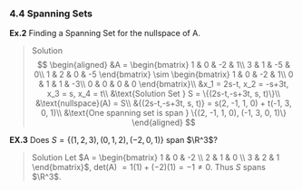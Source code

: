 ### 4.4 Spanning Sets

**Ex.2** Finding a Spanning Set for the nullspace of A.
>Solution
$$
\begin{aligned}
&A = \begin{bmatrix}
1 & 0 & -2 & 1\\
3 & 1 & -5 & 0\\
1 & 2 & 0 & -5
 \end{bmatrix}
\sim
\begin{bmatrix}
1 & 0 & -2 & 1\\
0 & 1 & 1 & -3\\
0 & 0 & 0 & 0
 \end{bmatrix}\\
 &x_1 = 2s-t, x_2 = -s+3t, x_3 = s, x_4 = t\\
  &\text{Solution Set }  S = \{(2s-t,-s+3t, s, t)\}\\
 &\text{nullspace}(A) = S\\
 &{(2s-t,-s+3t, s, t)} = s(2, -1, 1, 0) + t(-1, 3, 0, 1)\\
 &\text{One spanning set is span } \{(2, -1, 1, 0), (-1, 3, 0, 1)\}
\end{aligned}
$$

**EX.3** Does $S= \{(1, 2, 3), (0, 1, 2), (-2, 0, 1)\}$ span $\R^3$?
>Solution
Let $A = \begin{bmatrix}
1 & 0 & -2 \\
2 & 1 & 0 \\
3 & 2 & 1
 \end{bmatrix}$, det(A) $= 1(1) + (-2)(1) = -1 \ne 0$.
 Thus $S$ spans $\R^3$.
